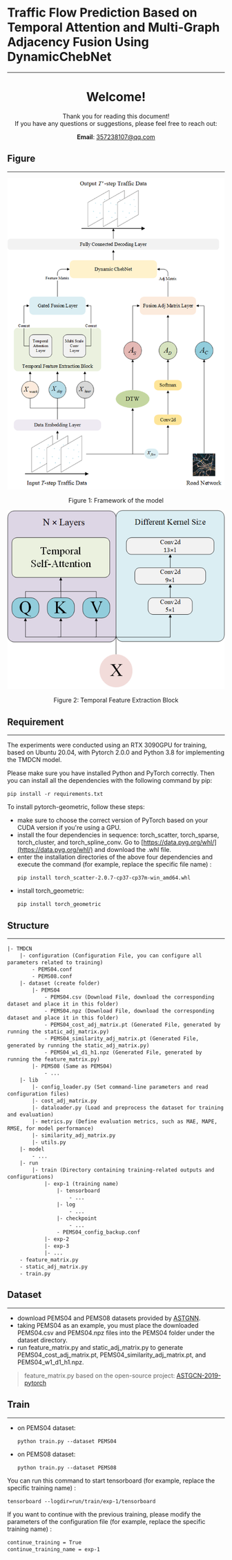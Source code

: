 # Traffic Flow Prediction Based on Temporal Attention and Multi-Graph Adjacency Fusion Using DynamicChebNet
___

<div style="text-align:center;">

  # Welcome!
  
  Thank you for reading this document!  
  If you have any questions or suggestions, please feel free to reach out:
  
  **Email**: [357238107@qq.com](mailto:357238107@qq.com)

</div>

## Figure
___
<div style="text-align: center;">
  <img src="./figure/Framework.png" alt="Framework" width="600"/>
  <p style="text-align:center;">Figure 1: Framework of the model</p>
</div>

<div style="text-align: center;">
  <img src="./figure/Temporal_Feature_Extraction_Block.png" alt="Temporal Feature Extraction Block" width="600"/>
  <p style="text-align:center;">Figure 2: Temporal Feature Extraction Block</p>
</div>

## Requirement
___
The experiments were conducted using an RTX 3090GPU for training, based on Ubuntu 20.04, with Pytorch 2.0.0 and Python 3.8 for implementing the TMDCN model.

Please make sure you have installed Python and PyTorch correctly. Then you can install all the dependencies with the following command by pip:
```shell
pip install -r requirements.txt
```

To install pytorch-geometric, follow these steps:<br>
- make sure to choose the correct version of PyTorch based on your CUDA version if you're using a GPU.
- install the four dependencies in sequence: torch_scatter, torch_sparse, torch_cluster, and torch_spline_conv. Go to [https://data.pyg.org/whl/](https://data.pyg.org/whl/) and download the .whl file.
- enter the installation directories of the above four dependencies and execute the command (for example, replace the specific file name) :
  ```shell
  pip install torch_scatter-2.0.7-cp37-cp37m-win_amd64.whl
  ```
- install torch_geometric:
  ```shell
  pip install torch_geometric
  ```
## Structure
___
``` 
|- TMDCN
    |- configuration (Configuration File, you can configure all parameters related to training)
        - PEMS04.conf
        - PEMS08.conf
    |- dataset (create folder)
        |- PEMS04
            - PEMS04.csv (Download File, download the corresponding dataset and place it in this folder)
            - PEMS04.npz (Download File, download the corresponding dataset and place it in this folder)
            - PEMS04_cost_adj_matrix.pt (Generated File, generated by running the static_adj_matrix.py)
            - PEMS04_similarity_adj_matrix.pt (Generated File, generated by running the static_adj_matrix.py)
            - PEMS04_w1_d1_h1.npz (Generated File, generated by running the feature_matrix.py)
        |- PEMS08 (Same as PEMS04)
            - ...
    |- lib
        |- config_loader.py (Set command-line parameters and read configuration files)
        |- cost_adj_matrix.py
        |- dataloader.py (Load and preprocess the dataset for training and evaluation)
        |- metrics.py (Define evaluation metrics, such as MAE, MAPE, RMSE, for model performance)
        |- similarity_adj_matrix.py
        |- utils.py
    |- model
        - ...
    |- run
        |- train (Directory containing training-related outputs and configurations)
            |- exp-1 (training name)
                |- tensorboard
                    - ...
                |- log
                    - ...
                |- checkpoint
                    - ...
                - PEMS04_config_backup.conf
            |- exp-2
            |- exp-3
            |- ...
    - feature_matrix.py
    - static_adj_matrix.py
    - train.py
```
## Dataset
___
- download PEMS04 and PEMS08 datasets provided by [ASTGNN](https://github.com/guoshnBJTU/ASTGNN/tree/main/data).
- taking PEMS04 as an example, you must place the downloaded PEMS04.csv and PEMS04.npz files into the PEMS04 folder under the dataset directory.
- run feature_matrix.py and static_adj_matrix.py to generate PEMS04_cost_adj_matrix.pt, PEMS04_similarity_adj_matrix.pt, and PEMS04_w1_d1_h1.npz.
> feature_matrix.py based on the open-source project: [ASTGCN-2019-pytorch](https://github.com/guoshnBJTU/ASTGCN-2019-pytorch)

## Train
___
- on PEMS04 dataset:
  ```shell
  python train.py --dataset PEMS04
  ```
- on PEMS08 dataset:
  ```shell
  python train.py --dataset PEMS08
  ```

You can run this command to start tensorboard (for example, replace the specific training name) :
```shell
tensorboard --logdir=run/train/exp-1/tensorboard
```

If you want to continue with the previous training, please modify the parameters of the configuration file (for example, replace the specific training name) :
```
continue_training = True
continue_training_name = exp-1
```